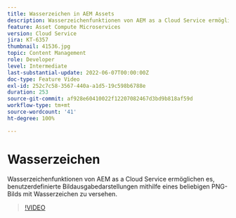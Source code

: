 ```yaml
---
title: Wasserzeichen in AEM Assets
description: Wasserzeichenfunktionen von AEM as a Cloud Service ermöglichen es, benutzerdefinierte Bildausgabedarstellungen mithilfe eines beliebigen PNG-Bilds mit Wasserzeichen zu versehen.
feature: Asset Compute Microservices
version: Cloud Service
jira: KT-6357
thumbnail: 41536.jpg
topic: Content Management
role: Developer
level: Intermediate
last-substantial-update: 2022-06-07T00:00:00Z
doc-type: Feature Video
exl-id: 252c7c58-3567-440a-a1d5-19c598b6788e
duration: 253
source-git-commit: af928e60410022f12207082467d3bd9b818af59d
workflow-type: tm+mt
source-wordcount: '41'
ht-degree: 100%

---
```


# Wasserzeichen

Wasserzeichenfunktionen von AEM as a Cloud Service ermöglichen es, benutzerdefinierte Bildausgabedarstellungen mithilfe eines beliebigen PNG-Bilds mit Wasserzeichen zu versehen.

>[!VIDEO](https://video.tv.adobe.com/v/41536?quality=12&learn=on)
